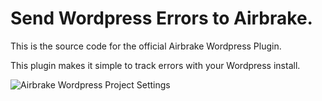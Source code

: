 Send Wordpress Errors to Airbrake.
==================

This is the source code for the official Airbrake Wordpress Plugin. 

This plugin makes it simple to track errors with your Wordpress install.

![Airbrake Wordpress Project Settings](http://f.cl.ly/items/0s1B0930063h3t312l1C/ab-wp-screenshot.png "Airbrake Wordpress Project Settings")
